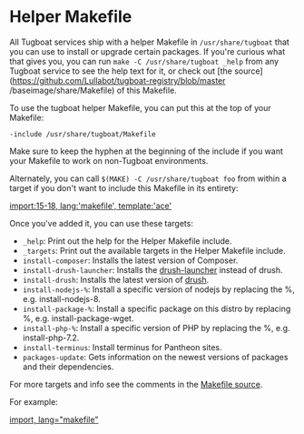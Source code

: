 # Helper Makefile

All Tugboat services ship with a helper Makefile in `/usr/share/tugboat` that
you can use to install or upgrade certain packages. If you're curious what that
gives you, you can run `make -C /usr/share/tugboat _help` from any Tugboat
service to see the help text for it, or check out
[the source](https://github.com/Lullabot/tugboat-registry/blob/master
/baseimage/share/Makefile)
of this Makefile.

To use the tugboat helper Makefile, you can put this at the top of your
Makefile:

```
-include /usr/share/tugboat/Makefile
```

Make sure to keep the hyphen at the beginning of the include if you want your
Makefile to work on non-Tugboat environments.

Alternately, you can call `$(MAKE) -C /usr/share/tugboat foo` from within a
target if you don't want to include this Makefile in its entirety:

[import:15-18, lang:'makefile', template:'ace'](Makefile)

Once you've added it, you can use these targets:

* `_help`: Print out the help for the Helper Makefile include.
* `_targets`: Print out the available targets in the Helper Makefile include.
* `install-composer`: Installs the latest version of Composer.
* `install-drush-launcher`: Installs the
  [drush-launcher](https://github.com/drush-ops/drush-launcher) instead of
  drush.
* `install-drush`: Installs the latest version of
  [drush](https://www.drush.org).
* `install-nodejs-%`: Install a specific version of nodejs by replacing the %,
  e.g. install-nodejs-8.
* `install-package-%`: Install a specific package on this distro by replacing %,
  e.g. install-package-wget.
* `install-php-%`: Install a specific version of PHP by replacing the %, e.g.
  install-php-7.2.
* `install-terminus`: Install terminus for Pantheon sites.
* `packages-update`: Gets information on the newest versions of packages and
  their dependencies.

For more targets and info see the comments in the
[Makefile source](https://github.com/Lullabot/tugboat-registry/blob/master/baseimage/share/Makefile).

For example:

[import, lang="makefile"](Makefile)
